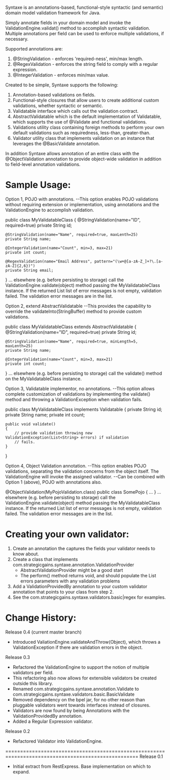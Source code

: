 Syntaxe is an annotations-based, functional-style syntactic (and semantic) domain model validation
framework for Java.

Simply annotate fields in your domain model and invoke the ValidationEngine.validat() method to
accomplish syntactic validation. Multiple annotations per field can be used to enforce multiple
validations, if necessary.

Supported annotations are:
1) @StringValidation - enforces 'required-ness', min/max length.
2) @RegexValidation - enforces the string field to comply with a regular expression.
3) @IntegerValidation - enforces min/max value.

Created to be simple, Syntaxe supports the following:
1) Annotation-based validations on fields.
2) Functional-style closures that allow users to create additional custom validations,
   whether syntactic or semantic.
3) Validatable interface which calls out the validation contract.
4) AbstractValidatable which is the default implementation of Validatable, which supports the
   use of @Validate and functional validations.
5) Validations utility class containing foreign methods to perform your own default validations
   such as requiredness, less-than, greater-than.
6) Validator utility class that implements validation on an instance that leverages the 
   @BasicValidate annotation.

In addition Syntaxe allows annotation of an entire class with the @ObjectValidation annotation
to provide object-wide validation in addition to field-level annotation validations.

Sample Usage:
===================================================================================================
Option 1, POJO with annotations.
--This option enables POJO validations without requiring extension or implementation, using
  annotations and the ValidationEngine to accomplish validation.

public class MyValidatableClass
{
	@StringValidation(name="ID", required=true)
	private String id;
	
	@StringValidation(name="Name", required=true, maxLenth=25)
	private String name;

	@IntegerValidation(name="Count", min=3, max=21)
	private int count;
	
	@RegexValidation(name="Email Address", pattern="(\w+@[a-zA-Z_]+?\.[a-zA-Z]{2,6})")
	private String email;
}
...
elsewhere (e.g. before persisting to storage) call the ValidationEngine.validate(object) method
passing the MyValidatableClass instance.  If the returned List<String> list of error messages is
not empty, validation failed.  The validation error messages are in the list.

Option 2, extend AbstractValidatable
--This provides the capability to override the validateInto(StringBuffer) method to provide custom
  validations.

public class MyValidatableClass
extends AbstractValidatable
{
	@StringValidation(name="ID", required=true)
	private String id;
	
	@StringValidation(name="Name", required=true, minLength=5, maxLenth=25)
	private String name;

	@IntegerValidation(name="Count", min=3, max=21)
	private int count;
}
...
elsewhere (e.g. before persisting to storage) call the validate() method on the MyValidatableClass
instance.


Option 3, Validatable implementor, no annotations.
--This option allows complete customization of validations by implementing the validate() method
  and throwing a ValidationException when validation fails.
  
public class MyValidatableClass
implements Validatable
{
	private String id;
	private String name;
	private int count;
	
	public void validate()
	{
		// provide validation throwing new ValidationException(List<String> errors) if validation
		// fails.
	}
}

Option 4, Object Validation annotation.
--This option enables POJO validations, separating the validation concerns from the object
  itself.  The ValidationEngine will invoke the assigned validator.
--Can be combined with Option 1 (above), POJO with annotations also.

@ObjectValidation(MyPojoValidation.class)
public class SomePojo
{
	...
}
...
elsewhere (e.g. before persisting to storage) call the ValidationEngine.validate(object) method
passing the MyValidatableClass instance.  If the returned List<String> list of error messages is
not empty, validation failed.  The validation error messages are in the list.

Creating your own validator:
============================

1. Create an annotation the captures the fields your validator needs to know about.
2. Create a class that implements com.strategicgains.syntaxe.annotation.ValidationProvider
	- AbstractValidationProvider might be a good start
	- The perform() method returns void, and should populate the List<String> errors parameters with any validation problems
3. Add a ValidationProvidedBy annotation to your custom validator annotation that points to your class from step 2.
4. See the com.strategicgains.syntaxe.validators.basic|regex for examples.


Change History:
===================================================================================================
Release 0.4 (current master branch)
* Introduced ValiationEngine.validateAndThrow(Object), which throws a ValidationException if there
  are validation errors in the object.

Release 0.3
* Refactored the ValidationEngine to support the notion of multiple validators per field.
* This refactoring also now allows for extensible validators be created outside this library.
* Renamed com.strategicgains.syntaxe.annotation.Validate to com.strategicgains.syntaxe.validators.basic.BasicValidate
* Removed dependency on the bpel jar, for no other reason than pluggable validators went towards interfaces instead of closures.
* Validators are now found by being Annotations with the ValidationProvidedBy annotation.
* Added a Regular Expression validator.

Release 0.2
* Refactored Validator into ValidationEngine.

===================================================================================================
Release 0.1
* Initial extract from RestExpress. Base implementation on which to expand.